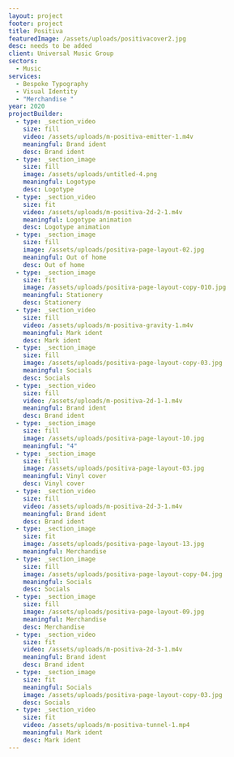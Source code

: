 ```yaml
---
layout: project
footer: project
title: Positiva
featuredImage: /assets/uploads/positivacover2.jpg
desc: needs to be added
client: Universal Music Group
sectors:
  - Music
services:
  - Bespoke Typography
  - Visual Identity
  - "Merchandise "
year: 2020
projectBuilder:
  - type: _section_video
    size: fill
    video: /assets/uploads/m-positiva-emitter-1.m4v
    meaningful: Brand ident
    desc: Brand ident
  - type: _section_image
    size: fill
    image: /assets/uploads/untitled-4.png
    meaningful: Logotype
    desc: Logotype
  - type: _section_video
    size: fit
    video: /assets/uploads/m-positiva-2d-2-1.m4v
    meaningful: Logotype animation
    desc: Logotype animation
  - type: _section_image
    size: fill
    image: /assets/uploads/positiva-page-layout-02.jpg
    meaningful: Out of home
    desc: Out of home
  - type: _section_image
    size: fit
    image: /assets/uploads/positiva-page-layout-copy-010.jpg
    meaningful: Stationery
    desc: Stationery
  - type: _section_video
    size: fill
    video: /assets/uploads/m-positiva-gravity-1.m4v
    meaningful: Mark ident
    desc: Mark ident
  - type: _section_image
    size: fill
    image: /assets/uploads/positiva-page-layout-copy-03.jpg
    meaningful: Socials
    desc: Socials
  - type: _section_video
    size: fill
    video: /assets/uploads/m-positiva-2d-1-1.m4v
    meaningful: Brand ident
    desc: Brand ident
  - type: _section_image
    size: fill
    image: /assets/uploads/positiva-page-layout-10.jpg
    meaningful: "4"
  - type: _section_image
    size: fill
    image: /assets/uploads/positiva-page-layout-03.jpg
    meaningful: Vinyl cover
    desc: Vinyl cover
  - type: _section_video
    size: fill
    video: /assets/uploads/m-positiva-2d-3-1.m4v
    meaningful: Brand ident
    desc: Brand ident
  - type: _section_image
    size: fit
    image: /assets/uploads/positiva-page-layout-13.jpg
    meaningful: Merchandise
  - type: _section_image
    size: fill
    image: /assets/uploads/positiva-page-layout-copy-04.jpg
    meaningful: Socials
    desc: Socials
  - type: _section_image
    size: fill
    image: /assets/uploads/positiva-page-layout-09.jpg
    meaningful: Merchandise
    desc: Merchandise
  - type: _section_video
    size: fit
    video: /assets/uploads/m-positiva-2d-3-1.m4v
    meaningful: Brand ident
    desc: Brand ident
  - type: _section_image
    size: fit
    meaningful: Socials
    image: /assets/uploads/positiva-page-layout-copy-03.jpg
    desc: Socials
  - type: _section_video
    size: fit
    video: /assets/uploads/m-positiva-tunnel-1.mp4
    meaningful: Mark ident
    desc: Mark ident
---
```

